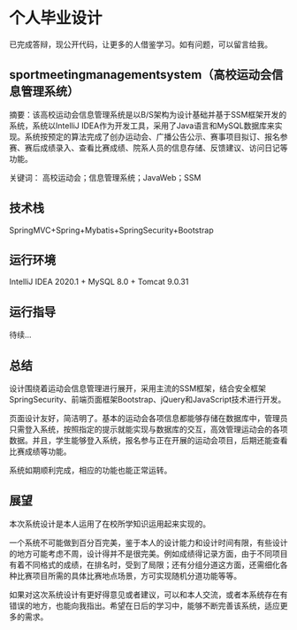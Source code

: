 # 个人毕业设计
已完成答辩，现公开代码，让更多的人借鉴学习。如有问题，可以留言给我。

## sportmeetingmanagementsystem（高校运动会信息管理系统）
摘要：该高校运动会信息管理系统是以B/S架构为设计基础并基于SSM框架开发的系统，系统以IntelliJ IDEA作为开发工具，采用了Java语言和MySQL数据库来实现。系统按预定的算法完成了创办运动会、广播公告公示、赛事项目拟订、报名参赛、赛后成绩录入、查看比赛成绩、院系人员的信息存储、反馈建议、访问日记等功能。

关键词： 高校运动会；信息管理系统；JavaWeb；SSM

## 技术栈
SpringMVC+Spring+Mybatis+SpringSecurity+Bootstrap

## 运行环境
IntelliJ IDEA 2020.1 + MySQL 8.0 + Tomcat 9.0.31

## 运行指导
待续...

## 总结
设计围绕着运动会信息管理进行展开，采用主流的SSM框架，结合安全框架SpringSecurity、前端页面框架Bootstrap、jQuery和JavaScript技术进行开发。

页面设计友好，简洁明了。基本的运动会各项信息都能够存储在数据库中，管理员只需登入系统，按照指定的提示就能实现与数据库的交互，高效管理运动会的各项数据。并且，学生能够登入系统，报名参与正在开展的运动会项目，后期还能查看比赛成绩等功能。

系统如期顺利完成，相应的功能也能正常运转。

## 展望
本次系统设计是本人运用了在校所学知识运用起来实现的。

一个系统不可能做到百分百完美，鉴于本人的设计能力和设计时间有限，有些设计的地方可能考虑不周，设计得并不是很完美。例如成绩得记录方面，由于不同项目有着不同格式的成绩，在排名时，受到了局限；还有分组分道这方面，还需细化各种比赛项目所需的具体比赛地点场景，方可实现随机分道功能等等。

如果对这次系统设计有更好得意见或者建议，可以和本人交流，或者本系统存在有错误的地方，也能向我指出。希望在日后的学习中，能够不断完善该系统，适应更多的需求。

